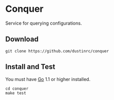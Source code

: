 # Conquer

Service for querying configurations. 

## Download

```
git clone https://github.com/dustinrc/conquer
```

## Install and Test

You must have [Go] 1.1 or higher installed.

```
cd conquer
make test
```

[Go]: http://golang.org

